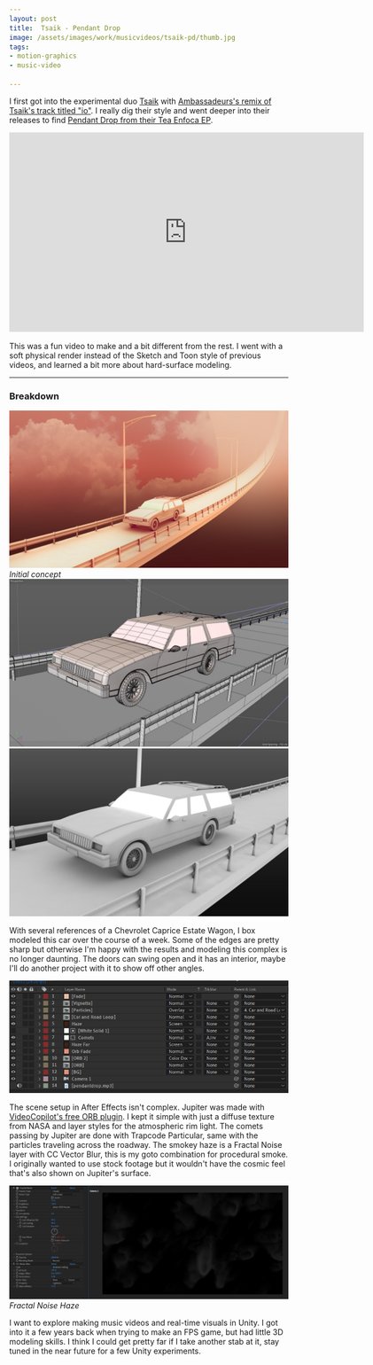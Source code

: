 ```yaml
---
layout: post
title:  Tsaik - Pendant Drop
image: /assets/images/work/musicvideos/tsaik-pd/thumb.jpg
tags:
- motion-graphics
- music-video

---
```

I first got into the experimental duo [Tsaik](http://tsaik.net/) with [Ambassadeurs's remix of Tsaik's track titled "io"](https://soundcloud.com/tsaik/io-ambassadeurs-remix). I really dig their style and went deeper into their releases to find [Pendant Drop from their Tea Enfoca EP](https://soundcloud.com/tsaik/pendant-drop?in=tsaik/sets/tea-enfoca-ep).

<div class="vid"><iframe width="640" height="360" src="https://www.youtube-nocookie.com/embed/B8UxGARm33w?controls=1&amp;showinfo=0" frameborder="0" allowfullscreen></iframe></div>

This was a fun video to make and a bit different from the rest. I went with a soft physical render instead of the Sketch and Toon style of previous videos, and learned a bit more about hard-surface modeling. 

---

### Breakdown

<div class="gallery-box">
  <div class="gallery">
    <img src="/assets/images/work/musicvideos/tsaik-pd/concept.jpg">
  </div>
  <em>Initial concept</em>
</div>

<div class="gallery-box">
  <div class="gallery">
    <img src="/assets/images/work/musicvideos/tsaik-pd/scene1.jpg">
	<img src="/assets/images/work/musicvideos/tsaik-pd/scene1-2.jpg">
  </div>
</div>

With several references of a Chevrolet Caprice Estate Wagon, I box modeled this car over the course of a week. Some of the edges are pretty sharp but otherwise I'm happy with the results and modeling this complex is no longer daunting. The doors can swing open and it has an interior, maybe I'll do another project with it to show off other angles. 

<div class="gallery-box">
  <div class="gallery">
    <img src="/assets/images/work/musicvideos/tsaik-pd/mainlayers.png">
  </div>
</div>

The scene setup in After Effects isn't complex. Jupiter was made with [VideoCopilot's free ORB plugin](https://www.videocopilot.net/orb/). I kept it simple with just a diffuse texture from NASA and layer styles for the atmospheric rim light. The comets passing by Jupiter are done with Trapcode Particular, same with the particles traveling across the roadway. The smokey haze is a Fractal Noise layer with CC Vector Blur, this is my goto combination for procedural smoke. I originally wanted to use stock footage but it wouldn't have the cosmic feel that's also shown on Jupiter's surface.

<div class="gallery-box">
  <div class="gallery">
    <img src="/assets/images/work/musicvideos/tsaik-pd/fractalnoise.png">
  </div>
  <em>Fractal Noise Haze</em>
</div>

I want to explore making music videos and real-time visuals in Unity. I got into it a few years back when trying to make an FPS game, but had little 3D modeling skills. I think I could get pretty  far if I take another stab at it, stay tuned in the near future for a few Unity experiments. 